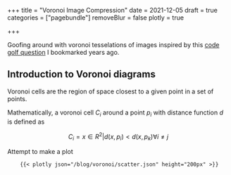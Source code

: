 +++
title = "Voronoi Image Compression"
date = 2021-12-05
draft = true
categories = ["pagebundle"]
removeBlur = false
plotly = true

+++

Goofing around with voronoi tesselations of images inspired by this [code golf question](https://codegolf.stackexchange.com/questions/50299/draw-an-image-as-a-voronoi-map) I bookmarked years ago.

<!--more-->

## Introduction to Voronoi diagrams

Voronoi cells are the region of space closest to a given point in a set of points.


Mathematically, a voronoi cell $C_i$ around a point $p_i$ with distance function $d$ is defined as

$$ C_i = { x \in R^2 | d(x,p_i) < d(x,p_k) \forall i \neq j} $$

Attempt to make a plot


        {{< plotly json="/blog/voronoi/scatter.json" height="200px" >}}

